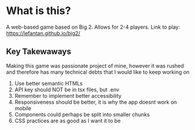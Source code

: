 # What is this?
A web-based game based on Big 2. Allows for 2-4 players.
Link to play: https://lefantan.github.io/big2/

## Key Takewaways 

Making this game was passionate project of mine, however it was rushed and therefore has many technical debts that I would like to keep working on

1. Use better semantic HTMLs
2. API key should NOT be in tsx files, but .env
3. Remember to implement better accessibility
4. Responsiveness should be better, it is why the app doesnt work on mobile
5. Components could perhaps be split into smaller chunks
6. CSS practices are as good as I want it to be
